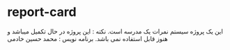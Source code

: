 # report-card
این یک پروژه سیستم نمرات یک مدرسه است.
نکته : این پروژه در حال تکمیل میباشد و هنوز قابل استفاده نمی باشد.
برنامه نویس : محمد حسین خادمی
